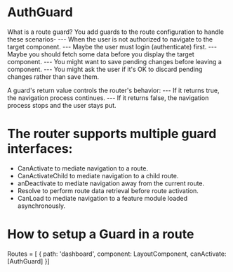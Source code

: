 # AuthGuard
What is a route guard?
You add guards to the route configuration to handle these scenarios-
--- When  the user is not authorized to navigate to the target component.
--- Maybe the user must login (authenticate) first.
--- Maybe you should fetch some data before you display the target component.
--- You might want to save pending changes before leaving a component.
--- You might ask the user if it's OK to discard pending changes rather than save them.

A guard's return value controls the router's behavior:
--- If it returns true, the navigation process continues.
--- If it returns false, the navigation process stops and the user stays put.

# The router supports multiple guard interfaces:
- CanActivate to mediate navigation to a route.
- CanActivateChild to mediate navigation to a child route.
- anDeactivate to mediate navigation away from the current route.
- Resolve to perform route data retrieval before route activation.
- CanLoad to mediate navigation to a feature module loaded asynchronously.

# How to setup a Guard in a route
Routes = [
  {
    path: 'dashboard',
    component: LayoutComponent,
    canActivate: [AuthGuard]
}]

